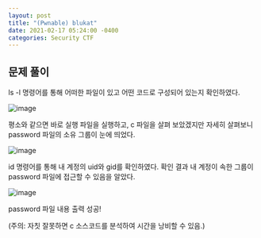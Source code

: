 ```yaml
---
layout: post
title: "(Pwnable) blukat"
date: 2021-02-17 05:24:00 -0400
categories: Security CTF
---
```


## 문제 풀이
ls -l 명령어를 통해 어떠한 파일이 있고 어떤 코드로 구성되어 있는지 확인하였다.

![image](https://user-images.githubusercontent.com/24788751/108188675-34621700-7153-11eb-8888-c31cadcaf51f.png)

평소와 같으면 바로 실행 파일을 실행하고, c 파일을 살펴 보았겠지만 자세히 살펴보니 password 파일의 소유 그룹이 눈에 띄었다.

![image](https://user-images.githubusercontent.com/24788751/108188748-49d74100-7153-11eb-9d3b-43561af1b9ee.png)

id 명령어를 통해 내 계정의 uid와 gid를 확인하였다. 확인 결과 내 계정이 속한 그룹이 password 파일에 접근할 수 있음을 알았다.

![image](https://user-images.githubusercontent.com/24788751/108188766-5065b880-7153-11eb-8300-a8e4b5b7ce5f.png)

password 파일 내용 출력 성공!

(주의: 자칫 잘못하면 c 소스코드를 분석하여 시간을 낭비할 수 있음.)